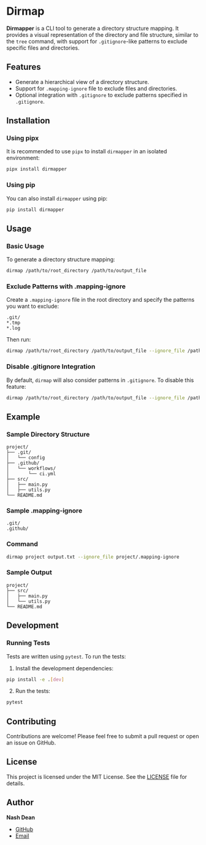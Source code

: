 # Dirmap

**Dirmapper** is a CLI tool to generate a directory structure mapping. It provides a visual representation of the directory and file structure, similar to the `tree` command, with support for `.gitignore`-like patterns to exclude specific files and directories.

## Features

- Generate a hierarchical view of a directory structure.
- Support for `.mapping-ignore` file to exclude files and directories.
- Optional integration with `.gitignore` to exclude patterns specified in `.gitignore`.

## Installation

### Using pipx

It is recommended to use `pipx` to install `dirmapper` in an isolated environment:

```sh
pipx install dirmapper
```

### Using pip

You can also install `dirmapper` using pip:

```sh
pip install dirmapper
```

## Usage

### Basic Usage

To generate a directory structure mapping:

```sh
dirmap /path/to/root_directory /path/to/output_file
```

### Exclude Patterns with .mapping-ignore

Create a `.mapping-ignore` file in the root directory and specify the patterns you want to exclude:

```
.git/
*.tmp
*.log
```

Then run:

```sh
dirmap /path/to/root_directory /path/to/output_file --ignore_file /path/to/.mapping-ignore
```

### Disable .gitignore Integration

By default, `dirmap` will also consider patterns in `.gitignore`. To disable this feature:

```sh
dirmap /path/to/root_directory /path/to/output_file --ignore_file /path/to/.mapping-ignore --no_gitignore
```

## Example

### Sample Directory Structure

```
project/
├── .git/
│   └── config
├── .github/
│   └── workflows/
│       └── ci.yml
├── src/
│   ├── main.py
│   ├── utils.py
└── README.md
```

### Sample .mapping-ignore

```
.git/
.github/
```

### Command

```sh
dirmap project output.txt --ignore_file project/.mapping-ignore
```

### Sample Output

```
project/
├── src/
│   ├── main.py
│   └── utils.py
└── README.md
```

## Development

### Running Tests

Tests are written using `pytest`. To run the tests:

1. Install the development dependencies:

```sh
pip install -e .[dev]
```

2. Run the tests:

```sh
pytest
```

## Contributing

Contributions are welcome! Please feel free to submit a pull request or open an issue on GitHub.

## License

This project is licensed under the MIT License. See the [LICENSE](LICENSE) file for details.

## Author

**Nash Dean**
- [GitHub](https://github.com/nashdean)
- [Email](mailto:nashdean.github@gmail.com)
